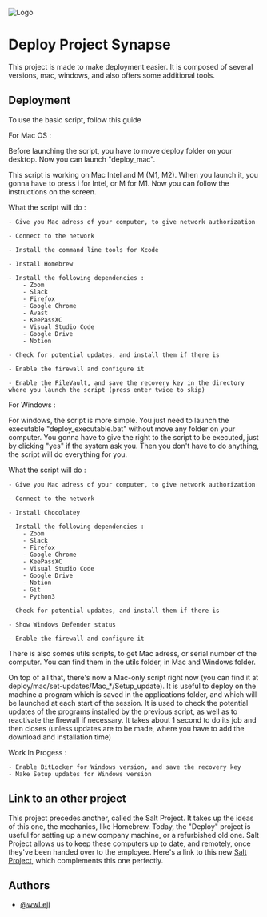 
![Logo](https://imagizer.imageshack.com/img922/7023/lhgfe7.png)


# Deploy Project Synapse

This project is made to make deployment easier. It is composed of several versions, mac, windows, and also offers some additional tools.




## Deployment

To use the basic script, follow this guide

For Mac OS :

Before launching the script, you have to move deploy folder on your desktop.
Now you can launch "deploy_mac".

This script is working on Mac Intel and M (M1, M2). When you launch it, you gonna have to press i for Intel, or M for M1.
Now you can follow the instructions on the screen.

What the script will do :

    - Give you Mac adress of your computer, to give network authorization

    - Connect to the network

    - Install the command line tools for Xcode

    - Install Homebrew

    - Install the following dependencies :
        - Zoom
        - Slack
        - Firefox
        - Google Chrome
        - Avast
        - KeePassXC
        - Visual Studio Code
        - Google Drive
        - Notion

    - Check for potential updates, and install them if there is

    - Enable the firewall and configure it

    - Enable the FileVault, and save the recovery key in the directory where you launch the script (press enter twice to skip)


For Windows :

For windows, the script is more simple. You just need to launch the executable "deploy_executable.bat" without move any folder on your computer.
You gonna have to give the right to the script to be executed, just by clicking "yes" if the system ask you.
Then you don't have to do anything, the script will do everything for you.

What the script will do :

    - Give you Mac adress of your computer, to give network authorization

    - Connect to the network

    - Install Chocolatey

    - Install the following dependencies :
        - Zoom
        - Slack
        - Firefox
        - Google Chrome
        - KeePassXC
        - Visual Studio Code
        - Google Drive
        - Notion
        - Git
        - Python3

    - Check for potential updates, and install them if there is

    - Show Windows Defender status

    - Enable the firewall and configure it

There is also somes utils scripts, to get Mac adress, or serial number of the computer.
You can find them in the utils folder, in Mac and Windows folder.

On top of all that, there's now a Mac-only script right now (you can find it at deploy/mac/set-updates/Mac_*/Setup_update). It is useful to deploy on the machine a program which is saved in the applications folder, and which will be launched at each start of the session. It is used to check the potential updates of the programs installed by the previous script, as well as to reactivate the firewall if necessary. It takes about 1 second to do its job and then closes (unless updates are to be made, where you have to add the download and installation time)

Work In Progess :

    - Enable BitLocker for Windows version, and save the recovery key
    - Make Setup updates for Windows version 


## Link to an other project

This project precedes another, called the Salt Project. It takes up the ideas of this one, the mechanics, like Homebrew. Today, the "Deploy" project is useful for setting up a new company machine, or a refurbished old one. Salt Project allows us to keep these computers up to date, and remotely, once they've been handed over to the employee. Here's a link to this new [Salt Project](https://gitlab.com/synapse-medicine/it-management/salt-project), which complements this one perfectly.


## Authors

- [@wwLeji](https://github.com/wwLeji)


